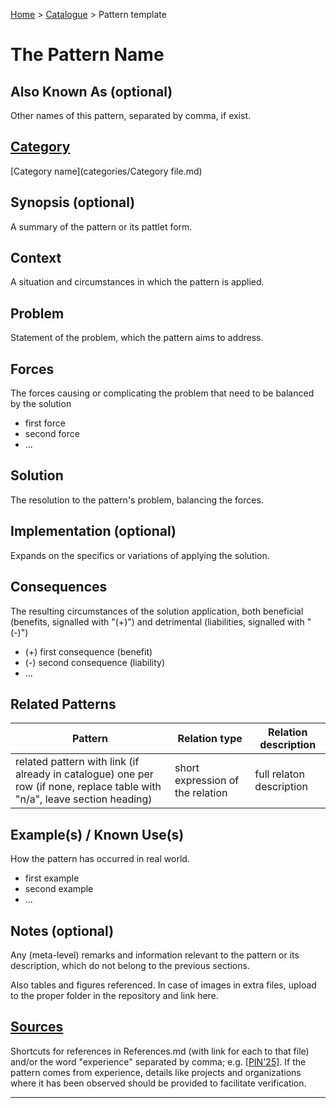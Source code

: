 [Home](../README.md) > [Catalogue](../Patterns_catalogue.md) > Pattern template

# The Pattern Name

## Also Known As (optional)

Other names of this pattern, separated by comma, if exist.

## [Category](categories/categories.md)

[Category name](categories/Category file.md)

## Synopsis (optional)

A summary of the pattern or its pattlet form.

## Context

A situation and circumstances in which the pattern is applied.

## Problem

Statement of the problem, which the pattern aims to address.

## Forces

The forces causing or complicating the problem that need to be balanced by the solution

 - first force
 - second force
 - ...

## Solution

The resolution to the pattern's problem, balancing the forces.

## Implementation (optional) 

Expands on the specifics or variations of applying the solution.

## Consequences

The resulting circumstances of the solution application, both beneficial (benefits, signalled with "(+)") and detrimental (liabilities, signalled with "(-)")

 - (+) first consequence (benefit)
 - (-) second consequence (liability)
 - ...

## Related Patterns

|Pattern|Relation type|Relation description|
|--|--|--|
| related pattern with link (if already in catalogue) one per row (if none, replace table with "n/a", leave section heading) |short expression of the relation|full relaton description|

 
## Example(s) / Known Use(s)

How the pattern has occurred in real world.

 - first example
 - second example
 - ...

## Notes (optional) 

Any (meta-level) remarks and information relevant to the pattern or its description, which do not belong to the previous sections.

Also tables and figures referenced. In case of images in extra files, upload to the proper folder in the repository and link here.

## [Sources](../References.md)

Shortcuts for references in References.md (with link for each to that file) and/or the word "experience" separated by comma; e.g. [[PIN'25]](publications/pin25/pin25.md).  If the pattern comes from experience, details like projects and organizations where it has been observed should be provided to facilitate verification.

---

[^1]: footnotes (if applicable)
